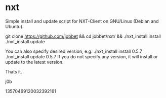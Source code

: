 nxt
===

Simple install and update script for NXT-Client on GNU/Linux (Debian and Ubuntu).

git clone https://github.com/jobbet && cd jobbet/nxt/ && ./nxt_install install
                                                         ./nxt_install update

You can also specify desired version, e.g. ./nxt_install install 0.5.7
                                           ./nxt_install update 0.5.7
If you do not specify any version, it will install or update to the latest version.

Thats it.

j0b

13570469120032392161
